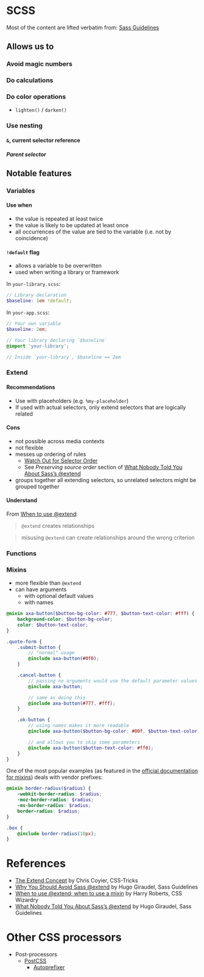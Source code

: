 # SCSS

Most of the content are lifted verbatim from: [Sass Guidelines](https://sass-guidelin.es/)


## Allows us to

### Avoid magic numbers

### Do calculations

### Do color operations
  - `lighten()` / `darken()`

### Use nesting

#### `&`, current selector reference

##### Parent selector


## Notable features


### Variables

#### Use when
- the value is repeated at least twice
- the value is likely to be updated at least once
- all occurrences of the value are tied to the variable (i.e. not by coincidence)

#### `!default` flag
- allows a variable to be overwritten
- used when writing a library or framework

In `your-library.scss`:

```scss
// Library declaration
$baseline: 1em !default;
```

In `your-app.scss`:

```scss
// Your own variable
$baseline: 2em;

// Your library declaring `$baseline`
@import 'your-library';

// Inside `your-library`, $baseline == 2em
```


### Extend

#### Recommendations
- Use with placeholders (e.g. `%my-placeholder`)
- If used with actual selectors, only extend selectors that are logically related

#### Cons
- not possible across media contexts
- not flexible
- messes up ordering of rules
  - [Watch Out for Selector Order](https://css-tricks.com/the-extend-concept/#article-header-id-7)
  - See _Preserving source order_ section of [What Nobody Told You About Sass’s @extend](https://www.sitepoint.com/sass-extend-nobody-told-you/)
- groups together all extending selectors, so unrelated selectors might be grouped together

#### Understand

From [When to use @extend](https://csswizardry.com/2014/11/when-to-use-extend-when-to-use-a-mixin/#when-to-use-extend):
> `@extend` creates relationships

> misusing `@extend` can create relationships around the wrong criterion


### Functions


### Mixins

- more flexible than `@extend`
- can have arguments
  - with optional default values
  - with names

```scss
@mixin axa-button($button-bg-color: #777, $button-text-color: #fff) {
    background-color: $button-bg-color;
    color: $button-text-color;
}

.quote-form {
    .submit-button {
        // "normal" usage
        @include axa-button(#0f0);
    }

    .cancel-button {
        // passing no arguments would use the default parameter values
        @include axa-button;

        // same as doing this
        @include axa-button(#777, #fff);
    }

    .ok-button {
        // using names makes it more readable
        @include axa-button($button-bg-color: #00f, $button-text-color: #eee);

        // and allows you to skip some parameters
        @include axa-button($button-text-color: #ff0);
    }
}
```

One of the most popular examples (as featured in the [official documentation for mixins](http://sass-lang.com/guide#topic-6)) deals with vendor prefixes:

```scss
@mixin border-radius($radius) {
    -webkit-border-radius: $radius;
    -moz-border-radius: $radius;
    -ms-border-radius: $radius;
    border-radius: $radius;
}

.box {
    @include border-radius(10px);
}
```


# References

- [The Extend Concept](https://css-tricks.com/the-extend-concept/) by Chris Coyier, CSS-Tricks
- [Why You Should Avoid Sass @extend](https://www.sitepoint.com/avoid-sass-extend/) by Hugo Giraudel, Sass Guidelines
- [When to use @extend; when to use a mixin](https://csswizardry.com/2014/11/when-to-use-extend-when-to-use-a-mixin/) by Harry Roberts, CSS Wizardry
- [What Nobody Told You About Sass’s @extend](https://www.sitepoint.com/sass-extend-nobody-told-you/) by Hugo Giraudel, Sass Guidelines


# Other CSS processors
- Post-processors
    - [PostCSS](https://github.com/postcss/postcss)
        - [Autoprefixer](https://github.com/postcss/autoprefixer)
